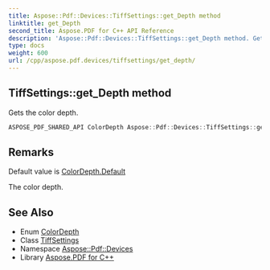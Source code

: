 ```yaml
---
title: Aspose::Pdf::Devices::TiffSettings::get_Depth method
linktitle: get_Depth
second_title: Aspose.PDF for C++ API Reference
description: 'Aspose::Pdf::Devices::TiffSettings::get_Depth method. Gets the color depth in C++.'
type: docs
weight: 600
url: /cpp/aspose.pdf.devices/tiffsettings/get_depth/
---
```

## TiffSettings::get_Depth method


Gets the color depth.

```cpp
ASPOSE_PDF_SHARED_API ColorDepth Aspose::Pdf::Devices::TiffSettings::get_Depth() const
```

## Remarks


Default value is [ColorDepth.Default](../../colordepth/)

The color depth.
## See Also

* Enum [ColorDepth](../../colordepth/)
* Class [TiffSettings](../)
* Namespace [Aspose::Pdf::Devices](../../)
* Library [Aspose.PDF for C++](../../../)
